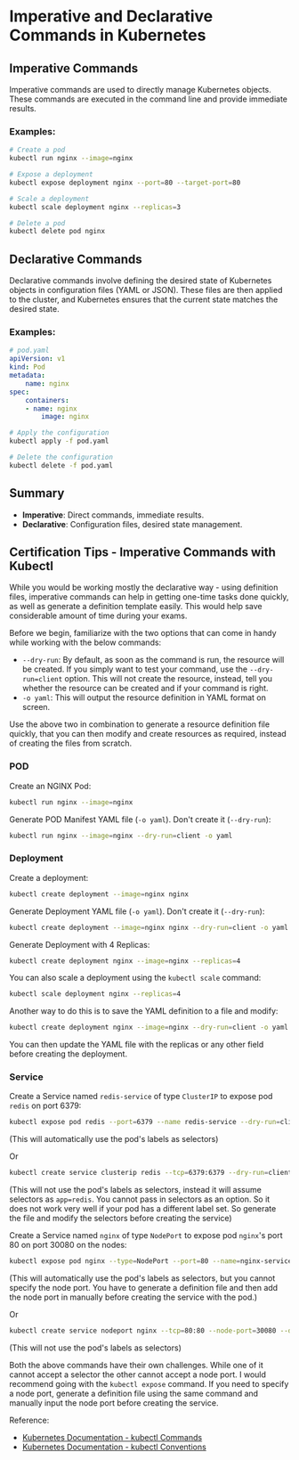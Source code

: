 # Imperative and Declarative Commands in Kubernetes

## Imperative Commands

Imperative commands are used to directly manage Kubernetes objects. These commands are executed in the command line and provide immediate results.

### Examples:
```sh
# Create a pod
kubectl run nginx --image=nginx

# Expose a deployment
kubectl expose deployment nginx --port=80 --target-port=80

# Scale a deployment
kubectl scale deployment nginx --replicas=3

# Delete a pod
kubectl delete pod nginx
```

## Declarative Commands

Declarative commands involve defining the desired state of Kubernetes objects in configuration files (YAML or JSON). These files are then applied to the cluster, and Kubernetes ensures that the current state matches the desired state.

### Examples:
```yaml
# pod.yaml
apiVersion: v1
kind: Pod
metadata:
    name: nginx
spec:
    containers:
    - name: nginx
        image: nginx
```

```sh
# Apply the configuration
kubectl apply -f pod.yaml

# Delete the configuration
kubectl delete -f pod.yaml
```

## Summary

- **Imperative**: Direct commands, immediate results.
- **Declarative**: Configuration files, desired state management.

## Certification Tips - Imperative Commands with Kubectl

While you would be working mostly the declarative way - using definition files, imperative commands can help in getting one-time tasks done quickly, as well as generate a definition template easily. This would help save considerable amount of time during your exams.

Before we begin, familiarize with the two options that can come in handy while working with the below commands:

- `--dry-run`: By default, as soon as the command is run, the resource will be created. If you simply want to test your command, use the `--dry-run=client` option. This will not create the resource, instead, tell you whether the resource can be created and if your command is right.
- `-o yaml`: This will output the resource definition in YAML format on screen.

Use the above two in combination to generate a resource definition file quickly, that you can then modify and create resources as required, instead of creating the files from scratch.

### POD

Create an NGINX Pod:
```sh
kubectl run nginx --image=nginx
```

Generate POD Manifest YAML file (`-o yaml`). Don't create it (`--dry-run`):
```sh
kubectl run nginx --image=nginx --dry-run=client -o yaml
```

### Deployment

Create a deployment:
```sh
kubectl create deployment --image=nginx nginx
```

Generate Deployment YAML file (`-o yaml`). Don't create it (`--dry-run`):
```sh
kubectl create deployment --image=nginx nginx --dry-run=client -o yaml
```

Generate Deployment with 4 Replicas:
```sh
kubectl create deployment nginx --image=nginx --replicas=4
```

You can also scale a deployment using the `kubectl scale` command:
```sh
kubectl scale deployment nginx --replicas=4
```

Another way to do this is to save the YAML definition to a file and modify:
```sh
kubectl create deployment nginx --image=nginx --dry-run=client -o yaml > nginx-deployment.yaml
```

You can then update the YAML file with the replicas or any other field before creating the deployment.

### Service

Create a Service named `redis-service` of type `ClusterIP` to expose pod `redis` on port 6379:
```sh
kubectl expose pod redis --port=6379 --name redis-service --dry-run=client -o yaml
```
(This will automatically use the pod's labels as selectors)

Or
```sh
kubectl create service clusterip redis --tcp=6379:6379 --dry-run=client -o yaml
```
(This will not use the pod's labels as selectors, instead it will assume selectors as `app=redis`. You cannot pass in selectors as an option. So it does not work very well if your pod has a different label set. So generate the file and modify the selectors before creating the service)

Create a Service named `nginx` of type `NodePort` to expose pod `nginx`'s port 80 on port 30080 on the nodes:
```sh
kubectl expose pod nginx --type=NodePort --port=80 --name=nginx-service --dry-run=client -o yaml
```
(This will automatically use the pod's labels as selectors, but you cannot specify the node port. You have to generate a definition file and then add the node port in manually before creating the service with the pod.)

Or
```sh
kubectl create service nodeport nginx --tcp=80:80 --node-port=30080 --dry-run=client -o yaml
```
(This will not use the pod's labels as selectors)

Both the above commands have their own challenges. While one of it cannot accept a selector the other cannot accept a node port. I would recommend going with the `kubectl expose` command. If you need to specify a node port, generate a definition file using the same command and manually input the node port before creating the service.

Reference:
- [Kubernetes Documentation - kubectl Commands](https://kubernetes.io/docs/reference/generated/kubectl/kubectl-commands)
- [Kubernetes Documentation - kubectl Conventions](https://kubernetes.io/docs/reference/kubectl/conventions/)